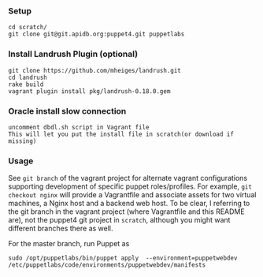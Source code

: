 
### Setup

    cd scratch/
    git clone git@git.apidb.org:puppet4.git puppetlabs


### Install Landrush Plugin (optional)


    git clone https://github.com/mheiges/landrush.git
    cd landrush
    rake build
    vagrant plugin install pkg/landrush-0.18.0.gem


### Oracle install slow connection
    uncomment dbdl.sh script in Vagrant file
    This will let you put the install file in scratch(or download if missing)


### Usage

See `git branch` of the vagrant project for alternate vagrant
configurations supporting development of specific puppet roles/profiles.
For example, `git checkout nginx` will provide a Vagrantfile and
associate assets for two virtual machines, a Nginx host and a backend
web host. To be clear, I referring to the git branch in the vagrant
project (where Vagrantfile and this README are), not the puppet4 git
project in `scratch`, although you might want different branches there
as well.

For the master branch, run Puppet as

    sudo /opt/puppetlabs/bin/puppet apply  --environment=puppetwebdev /etc/puppetlabs/code/environments/puppetwebdev/manifests
